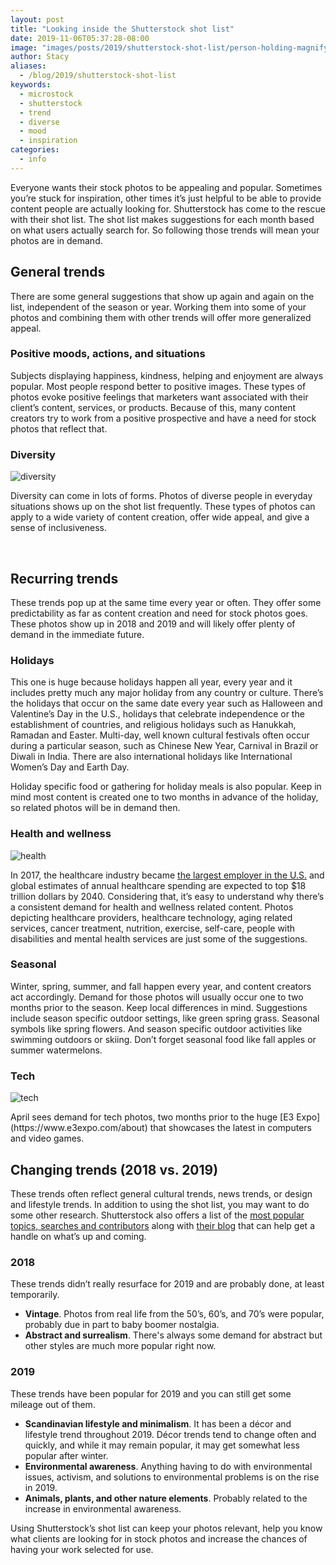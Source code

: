 ```yaml
---
layout: post
title: "Looking inside the Shutterstock shot list"
date: 2019-11-06T05:37:28-08:00
image: "images/posts/2019/shutterstock-shot-list/person-holding-magnifying-glass-712786.jpg"
author: Stacy
aliases:
  - /blog/2019/shutterstock-shot-list
keywords:
  - microstock
  - shutterstock
  - trend
  - diverse
  - mood
  - inspiration
categories:
  - info
---
```


Everyone wants their stock photos to be appealing and popular. Sometimes you’re stuck for inspiration, other times it’s just helpful to be able to provide content people are actually looking for. Shutterstock has come to the rescue with their shot list. The shot list makes suggestions for each month based on what users actually search for. So following those trends will mean your photos are in demand.

## General trends

There are some general suggestions that show up again and again on the list, independent of the season or year. Working them into some of your photos and combining them with other trends will offer more generalized appeal.

### Positive moods, actions, and situations

Subjects displaying happiness, kindness, helping and enjoyment are always popular. Most people respond better to positive images. These types of photos evoke positive feelings that marketers want associated with their client’s content, services, or products. Because of this, many content creators try to work from a positive prospective and have a need for stock photos that reflect that.

### Diversity

<p>
  <img alt="diversity" src='{{< misc/rel "/images/posts/2019/shutterstock-shot-list/woman-in-pink-headscarf-stands-in-front-of-silver-imac-1078740.jpg" >}}' class="small-12 large-12" />
</p>

Diversity can come in lots of forms. Photos of diverse people in everyday situations shows up on the shot list frequently. These types of photos can apply to a wide variety of content creation, offer wide appeal, and give a sense of inclusiveness.

<br />

## Recurring trends


These trends pop up at the same time every year or often. They offer some predictability as far as content creation and need for stock photos goes. These photos show up in 2018 and 2019 and will likely offer plenty of demand in the immediate future.

### Holidays

This one is huge because holidays happen all year, every year and it includes pretty much any major holiday from any country or culture. There’s the holidays that occur on the same date every year such as Halloween and Valentine’s Day in the U.S., holidays that celebrate independence or the establishment of countries, and religious holidays such as Hanukkah, Ramadan and Easter. Multi-day, well known cultural festivals often occur during a particular season, such as Chinese New Year, Carnival in Brazil or Diwali in India. There are also international holidays like International Women’s Day and Earth Day.

Holiday specific food or gathering for holiday meals is also popular. Keep in mind most content is created one to two months in advance of the holiday, so related photos will be in demand then.

### Health and wellness

<p>
  <img alt="health" src='{{< misc/rel "/images/posts/2019/shutterstock-shot-list/blueberries-and-strawberries-in-white-ceramic-bowl-1120575.jpg" >}}' class="small-12 large-12" />
</p>

In 2017, the healthcare industry became [the largest employer in the U.S.](https://www.theatlantic.com/business/archive/2018/01/health-care-america-jobs/550079/) and global estimates of annual healthcare spending are expected to top $18 trillion dollars by 2040. Considering that, it’s easy to understand why there’s a consistent demand for health and wellness related content. Photos depicting healthcare providers, healthcare technology, aging related services, cancer treatment, nutrition, exercise, self-care, people with disabilities and mental health services are just some of the suggestions.

### Seasonal

Winter, spring, summer, and fall happen every year, and content creators act accordingly. Demand for those photos will usually occur one to two months prior to the season. Keep local differences in mind. Suggestions include season specific outdoor settings, like green spring grass. Seasonal symbols like spring flowers. And season specific outdoor activities like swimming outdoors or skiing. Don’t forget seasonal food like fall apples or summer watermelons.

### Tech

<p>
  <img alt="tech" src='{{< misc/rel "/images/posts/2019/shutterstock-shot-list/bandwidth-close-up-computer-connection-1148820.jpg" >}}' class="small-12 large-12" />
</p>
April sees demand for tech photos, two months prior to the huge [E3 Expo](https://www.e3expo.com/about) that showcases the latest in computers and video games.

<br />

## Changing trends (2018 vs. 2019)

These trends often reflect general cultural trends, news trends, or design and lifestyle trends. In addition to using the shot list, you may want to do some other research. Shutterstock also offers a list of the [most popular topics, searches and contributors](https://www.shutterstock.com/sitemap/topics-trends-stock-photography) along with [their blog](https://www.shutterstock.com/blog/) that can help get a handle on what’s up and coming.

### 2018

These trends didn’t really resurface for 2019 and are probably done, at least temporarily.

-   **Vintage**. Photos from real life from the 50’s, 60’s, and 70’s were popular, probably due in part to baby boomer nostalgia.
-   **Abstract and surrealism**. There's always some demand for abstract but other styles are much more popular right now.

###  2019

These trends have been popular for 2019 and you can still get some mileage out of them.

-   **Scandinavian lifestyle and minimalism**. It has been a décor and lifestyle trend throughout 2019. Décor trends tend to change often and quickly, and while it may remain popular, it may get somewhat less popular after winter.
-   **Environmental awareness**. Anything having to do with environmental issues, activism, and solutions to environmental problems is on the rise in 2019.
-   **Animals, plants, and other nature elements**. Probably related to the increase in environmental awareness.

Using Shutterstock’s shot list can keep your photos relevant, help you know what clients are looking for in stock photos and increase the chances of having your work selected for use.


